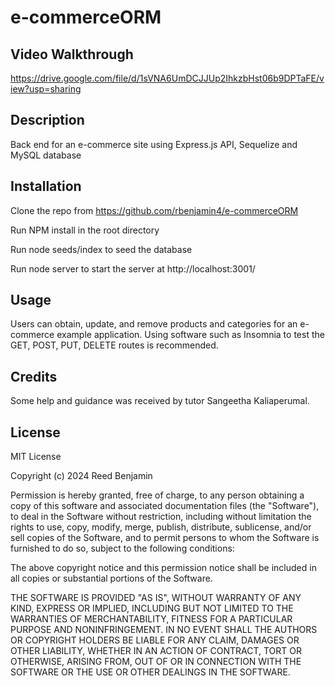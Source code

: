 # e-commerceORM

## Video Walkthrough

https://drive.google.com/file/d/1sVNA6UmDCJJUp2IhkzbHst06b9DPTaFE/view?usp=sharing

## Description

Back end for an e-commerce site using Express.js API, Sequelize and MySQL database

## Installation

Clone the repo from https://github.com/rbenjamin4/e-commerceORM

Run NPM install in the root directory

Run node seeds/index to seed the database

Run node server to start the server at http://localhost:3001/

## Usage

Users can obtain, update, and remove products and categories for an e-commerce example application. Using software such as Insomnia to test the GET, POST, PUT, DELETE routes is recommended.

## Credits

Some help and guidance was received by tutor Sangeetha Kaliaperumal.

## License

MIT License

Copyright (c) 2024 Reed Benjamin

Permission is hereby granted, free of charge, to any person obtaining a copy of this software and associated documentation files (the "Software"), to deal in the Software without restriction, including without limitation the rights to use, copy, modify, merge, publish, distribute, sublicense, and/or sell copies of the Software, and to permit persons to whom the Software is furnished to do so, subject to the following conditions:

The above copyright notice and this permission notice shall be included in all copies or substantial portions of the Software.

THE SOFTWARE IS PROVIDED "AS IS", WITHOUT WARRANTY OF ANY KIND, EXPRESS OR IMPLIED, INCLUDING BUT NOT LIMITED TO THE WARRANTIES OF MERCHANTABILITY, FITNESS FOR A PARTICULAR PURPOSE AND NONINFRINGEMENT. IN NO EVENT SHALL THE AUTHORS OR COPYRIGHT HOLDERS BE LIABLE FOR ANY CLAIM, DAMAGES OR OTHER LIABILITY, WHETHER IN AN ACTION OF CONTRACT, TORT OR OTHERWISE, ARISING FROM, OUT OF OR IN CONNECTION WITH THE SOFTWARE OR THE USE OR OTHER DEALINGS IN THE SOFTWARE.